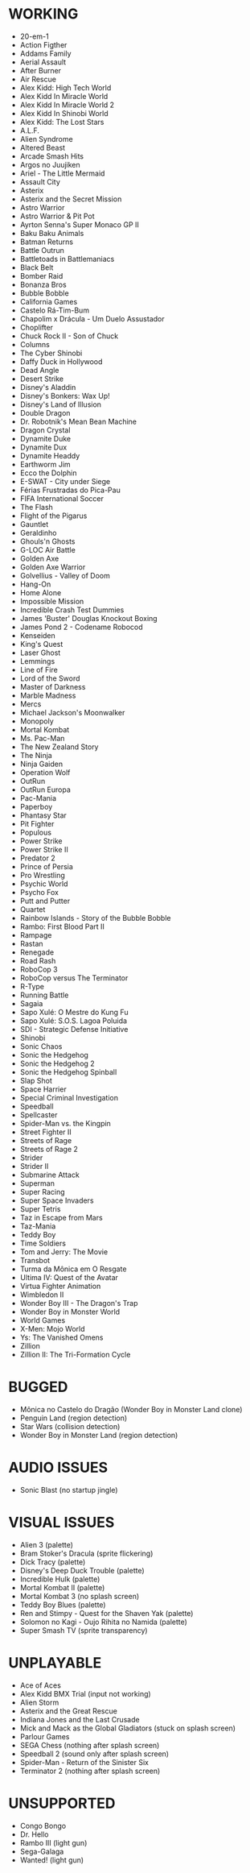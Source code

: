 # WORKING
* 20-em-1
* Action Figther
* Addams Family
* Aerial Assault
* After Burner
* Air Rescue
* Alex Kidd: High Tech World
* Alex Kidd In Miracle World
* Alex Kidd In Miracle World 2
* Alex Kidd In Shinobi World
* Alex Kidd: The Lost Stars
* A.L.F.
* Alien Syndrome
* Altered Beast
* Arcade Smash Hits
* Argos no Juujiken
* Ariel - The Little Mermaid
* Assault City
* Asterix
* Asterix and the Secret Mission
* Astro Warrior 
* Astro Warrior & Pit Pot
* Ayrton Senna's Super Monaco GP II
* Baku Baku Animals
* Batman Returns
* Battle Outrun
* Battletoads in Battlemaniacs
* Black Belt
* Bomber Raid
* Bonanza Bros
* Bubble Bobble
* California Games
* Castelo Rá-Tim-Bum
* Chapolim x Drácula - Um Duelo Assustador
* Choplifter
* Chuck Rock II - Son of Chuck
* Columns
* The Cyber Shinobi
* Daffy Duck in Hollywood
* Dead Angle
* Desert Strike
* Disney's Aladdin 
* Disney's Bonkers: Wax Up!
* Disney's Land of Illusion
* Double Dragon
* Dr. Robotnik's Mean Bean Machine
* Dragon Crystal
* Dynamite Duke
* Dynamite Dux
* Dynamite Headdy
* Earthworm Jim 
* Ecco the Dolphin
* E-SWAT - City under Siege
* Férias Frustradas do Pica-Pau
* FIFA International Soccer
* The Flash
* Flight of the Pigarus
* Gauntlet
* Geraldinho
* Ghouls'n Ghosts
* G-LOC Air Battle
* Golden Axe
* Golden Axe Warrior 
* Golvellius - Valley of Doom
* Hang-On
* Home Alone
* Impossible Mission
* Incredible Crash Test Dummies
* James 'Buster' Douglas Knockout Boxing
* James Pond 2 - Codename Robocod
* Kenseiden
* King's Quest
* Laser Ghost
* Lemmings
* Line of Fire
* Lord of the Sword
* Master of Darkness
* Marble Madness
* Mercs
* Michael Jackson's Moonwalker
* Monopoly
* Mortal Kombat
* Ms. Pac-Man
* The New Zealand Story
* The Ninja
* Ninja Gaiden
* Operation Wolf
* OutRun
* OutRun Europa
* Pac-Mania
* Paperboy
* Phantasy Star
* Pit Fighter
* Populous
* Power Strike
* Power Strike II
* Predator 2
* Prince of Persia
* Pro Wrestling
* Psychic World
* Psycho Fox
* Putt and Putter
* Quartet
* Rainbow Islands - Story of the Bubble Bobble
* Rambo: First Blood Part II
* Rampage
* Rastan
* Renegade
* Road Rash
* RoboCop 3
* RoboCop versus The Terminator
* R-Type
* Running Battle
* Sagaia
* Sapo Xulé: O Mestre do Kung Fu
* Sapo Xulé: S.O.S. Lagoa Poluida
* SDI - Strategic Defense Initiative
* Shinobi
* Sonic Chaos
* Sonic the Hedgehog
* Sonic the Hedgehog 2
* Sonic the Hedgehog Spinball
* Slap Shot
* Space Harrier
* Special Criminal Investigation
* Speedball
* Spellcaster
* Spider-Man vs. the Kingpin
* Street Fighter II
* Streets of Rage
* Streets of Rage 2
* Strider
* Strider II
* Submarine Attack
* Superman
* Super Racing
* Super Space Invaders
* Super Tetris
* Taz in Escape from Mars
* Taz-Mania
* Teddy Boy
* Time Soldiers
* Tom and Jerry: The Movie
* Transbot
* Turma da Mônica em O Resgate
* Ultima IV: Quest of the Avatar
* Virtua Fighter Animation
* Wimbledon II
* Wonder Boy III - The Dragon's Trap
* Wonder Boy in Monster World
* World Games
* X-Men: Mojo World
* Ys: The Vanished Omens
* Zillion
* Zillion II: The Tri-Formation Cycle

# BUGGED
* Mônica no Castelo do Dragão (Wonder Boy in Monster Land clone)
* Penguin Land (region detection)
* Star Wars (collision detection)
* Wonder Boy in Monster Land (region detection)

# AUDIO ISSUES
* Sonic Blast (no startup jingle)

# VISUAL ISSUES
* Alien 3 (palette)
* Bram Stoker's Dracula (sprite flickering)
* Dick Tracy (palette)
* Disney's Deep Duck Trouble (palette)
* Incredible Hulk (palette)
* Mortal Kombat II (palette)
* Mortal Kombat 3 (no splash screen)
* Teddy Boy Blues (palette)
* Ren and Stimpy - Quest for the Shaven Yak (palette)
* Solomon no Kagi - Oujo Rihita no Namida (palette)
* Super Smash TV (sprite transparency)

# UNPLAYABLE
* Ace of Aces
* Alex Kidd BMX Trial (input not working)
* Alien Storm
* Asterix and the Great Rescue 
* Indiana Jones and the Last Crusade
* Mick and Mack as the Global Gladiators (stuck on splash screen)
* Parlour Games 
* SEGA Chess (nothing after splash screen)
* Speedball 2 (sound only after splash screen)
* Spider-Man - Return of the Sinister Six
* Terminator 2 (nothing after splash screen)

# UNSUPPORTED
* Congo Bongo
* Dr. Hello
* Rambo III (light gun)
* Sega-Galaga
* Wanted! (light gun)